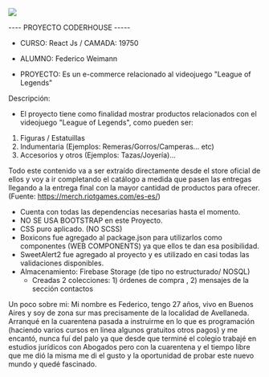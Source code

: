 ![](demoReactJs.gif)

---- PROYECTO CODERHOUSE -----

- CURSO: React Js / CAMADA: 19750

- ALUMNO: Federico Weimann

- PROYECTO: Es un e-commerce relacionado al videojuego "League of Legends" 

Descripción:
- El proyecto tiene como finalidad mostrar productos relacionados con el videojuego "League of Legends", como pueden ser: 

1) Figuras / Estatuillas
2) Indumentaria (Ejemplos: Remeras/Gorros/Camperas... etc)
3) Accesorios y otros (Ejemplos: Tazas/Joyería)...

Todo este contenido va a ser extraído directamente desde el store oficial de ellos y voy a ir completando el catálogo a medida que pasen las entregas llegando a la entrega final con la mayor cantidad de productos para ofrecer. (Fuente: https://merch.riotgames.com/es-es/)


- Cuenta con todas las dependencias necesarias hasta el momento.
- NO SE USA BOOTSTRAP en este Proyecto.
- CSS puro aplicado. (NO SCSS)
- Boxicons fue agregado al package.json para utilizarlos como componentes (WEB COMPONENTS) ya que ellos te dan esa posibilidad.
- SweetAlert2 fue agregado al proyecto y es utilizado en casi todas las validaciones disponibles.
- Almacenamiento: Firebase Storage (de tipo no estructurado/ NOSQL)
    - Creadas 2 colecciones: 1) órdenes de compra , 2) mensajes de la sección contactos

Un poco sobre mi:
Mi nombre es Federico, tengo 27 años, vivo en Buenos Aires y soy de zona sur mas precisamente de la localidad de Avellaneda. Arranqué en la cuarentena pasada a instruirme en lo que es programación (haciendo varios cursos en linea algunos gratuitos otros pagos) y me encantó, nunca fuí del palo ya que desde que terminé el colegio trabajé en estudios jurídicos con Abogados pero con la cuarentena y el tiempo libre que me dió la misma me di el gusto y la oportunidad de probar este nuevo mundo y quedé fascinado. 